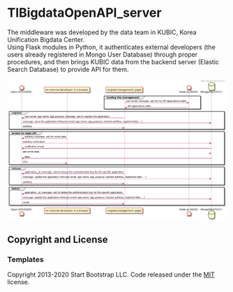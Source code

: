 # TIBigdataOpenAPI_server
The middleware was developed by the data team in KUBIC, Korea Unification Bigdata Center.    
Using Flask modules in Python, it authenticates external developers (the users already registered in Mongo User Database) through proper procedures, and then brings KUBIC data from the backend server (Elastic Search Database) to provide API for them.

![Sequence Diagram](static/uml.png)

## Copyright and License
### Templates
Copyright 2013-2020 Start Bootstrap LLC. Code released under the [MIT](https://github.com/StartBootstrap/startbootstrap-simple-sidebar/blob/gh-pages/LICENSE) license.
